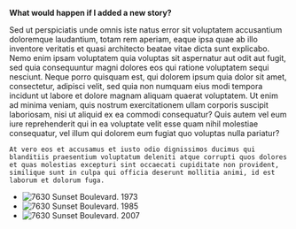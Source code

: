 **What would happen if I added a new story?**

Sed ut perspiciatis unde omnis iste natus error sit voluptatem accusantium doloremque laudantium, totam rem aperiam, eaque ipsa quae ab illo inventore veritatis et quasi architecto beatae vitae dicta sunt explicabo. Nemo enim ipsam voluptatem quia voluptas sit aspernatur aut odit aut fugit, sed quia consequuntur magni dolores eos qui ratione voluptatem sequi nesciunt. Neque porro quisquam est, qui dolorem ipsum quia dolor sit amet, consectetur, adipisci velit, sed quia non numquam eius modi tempora incidunt ut labore et dolore magnam aliquam quaerat voluptatem. Ut enim ad minima veniam, quis nostrum exercitationem ullam corporis suscipit laboriosam, nisi ut aliquid ex ea commodi consequatur? Quis autem vel eum iure reprehenderit qui in ea voluptate velit esse quam nihil molestiae consequatur, vel illum qui dolorem eum fugiat quo voluptas nulla pariatur?

```
At vero eos et accusamus et iusto odio dignissimos ducimus qui blanditiis praesentium voluptatum deleniti atque corrupti quos dolores et quas molestias excepturi sint occaecati cupiditate non provident, similique sunt in culpa qui officia deserunt mollitia animi, id est laborum et dolorum fuga.
```

* ![7630 Sunset Boulevard. 1973](https://media.getty.edu/iiif/image/0c9ee032-2206-4003-b984-1f112ff38197/full/,400/0/default.jpg "7630 Sunset Boulevard. From left: 1973, 1985, 2007")
* ![7630 Sunset Boulevard. 1985](https://media.getty.edu/iiif/image/ff973f2d-1b06-4901-93fe-4e0ec233be62/full/,400/0/default.jpg)
* ![7630 Sunset Boulevard. 2007](https://media.getty.edu/iiif/image/e3369c01-137f-4ebc-b7ae-b9b50df87f68/full/,400/0/default.jpg)
